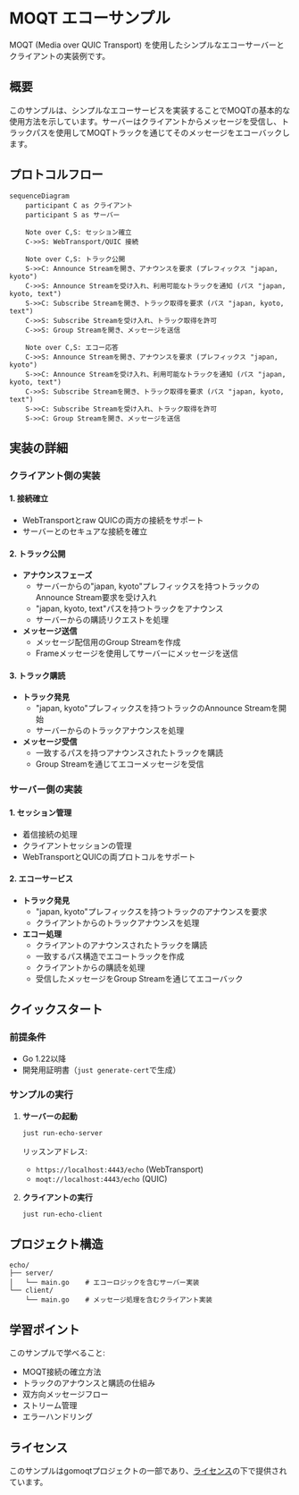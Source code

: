 # MOQT エコーサンプル

MOQT (Media over QUIC Transport) を使用したシンプルなエコーサーバーとクライアントの実装例です。

## 概要

このサンプルは、シンプルなエコーサービスを実装することでMOQTの基本的な使用方法を示しています。サーバーはクライアントからメッセージを受信し、トラックパスを使用してMOQTトラックを通じてそのメッセージをエコーバックします。

## プロトコルフロー

```mermaid
sequenceDiagram
    participant C as クライアント
    participant S as サーバー

    Note over C,S: セッション確立
    C->>S: WebTransport/QUIC 接続

    Note over C,S: トラック公開
    S->>C: Announce Streamを開き、アナウンスを要求 (プレフィックス "japan, kyoto")
    C->>S: Announce Streamを受け入れ、利用可能なトラックを通知 (パス "japan, kyoto, text")
    S->>C: Subscribe Streamを開き、トラック取得を要求 (パス "japan, kyoto, text")
    C->>S: Subscribe Streamを受け入れ、トラック取得を許可
    C->>S: Group Streamを開き、メッセージを送信

    Note over C,S: エコー応答
    C->>S: Announce Streamを開き、アナウンスを要求 (プレフィックス "japan, kyoto")
    S->>C: Announce Streamを受け入れ、利用可能なトラックを通知 (パス "japan, kyoto, text")
    C->>S: Subscribe Streamを開き、トラック取得を要求 (パス "japan, kyoto, text")
    S->>C: Subscribe Streamを受け入れ、トラック取得を許可
    S->>C: Group Streamを開き、メッセージを送信
```

## 実装の詳細

### クライアント側の実装

#### 1. 接続確立
- WebTransportとraw QUICの両方の接続をサポート
- サーバーとのセキュアな接続を確立

#### 2. トラック公開
- **アナウンスフェーズ**
  - サーバーからの"japan, kyoto"プレフィックスを持つトラックのAnnounce Stream要求を受け入れ
  - "japan, kyoto, text"パスを持つトラックをアナウンス
  - サーバーからの購読リクエストを処理
- **メッセージ送信**
  - メッセージ配信用のGroup Streamを作成
  - Frameメッセージを使用してサーバーにメッセージを送信

#### 3. トラック購読
- **トラック発見**
  - "japan, kyoto"プレフィックスを持つトラックのAnnounce Streamを開始
  - サーバーからのトラックアナウンスを処理
- **メッセージ受信**
  - 一致するパスを持つアナウンスされたトラックを購読
  - Group Streamを通じてエコーメッセージを受信

### サーバー側の実装

#### 1. セッション管理
- 着信接続の処理
- クライアントセッションの管理
- WebTransportとQUICの両プロトコルをサポート

#### 2. エコーサービス
- **トラック発見**
  - "japan, kyoto"プレフィックスを持つトラックのアナウンスを要求
  - クライアントからのトラックアナウンスを処理
- **エコー処理**
  - クライアントのアナウンスされたトラックを購読
  - 一致するパス構造でエコートラックを作成
  - クライアントからの購読を処理
  - 受信したメッセージをGroup Streamを通じてエコーバック

## クイックスタート

### 前提条件
- Go 1.22以降
- 開発用証明書（`just generate-cert`で生成）

### サンプルの実行

1. **サーバーの起動**
   ```bash
   just run-echo-server
   ```
   リッスンアドレス:
   - `https://localhost:4443/echo` (WebTransport)
   - `moqt://localhost:4443/echo` (QUIC)

2. **クライアントの実行**
   ```bash
   just run-echo-client
   ```

## プロジェクト構造

```
echo/
├── server/
│   └── main.go    # エコーロジックを含むサーバー実装
└── client/
    └── main.go    # メッセージ処理を含むクライアント実装
```

## 学習ポイント

このサンプルで学べること:
- MOQT接続の確立方法
- トラックのアナウンスと購読の仕組み
- 双方向メッセージフロー
- ストリーム管理
- エラーハンドリング

## ライセンス

このサンプルはgomoqtプロジェクトの一部であり、[ライセンス](../LICENSE)の下で提供されています。